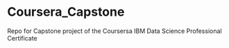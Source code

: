 # Coursera_Capstone
Repo for Capstone project of the Coursersa IBM Data Science Professional Certificate
